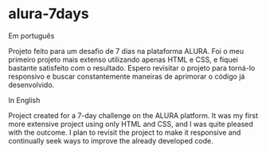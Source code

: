 # alura-7days

Em português

Projeto feito para um desafio de 7 dias na plataforma ALURA. Foi o meu primeiro projeto mais extenso utilizando apenas HTML e CSS, e fiquei bastante satisfeito com o resultado. Espero revisitar o projeto para torná-lo responsivo e buscar constantemente maneiras de aprimorar o código já desenvolvido.

In English

Project created for a 7-day challenge on the ALURA platform. It was my first more extensive project using only HTML and CSS, and I was quite pleased with the outcome. I plan to revisit the project to make it responsive and continually seek ways to improve the already developed code.
